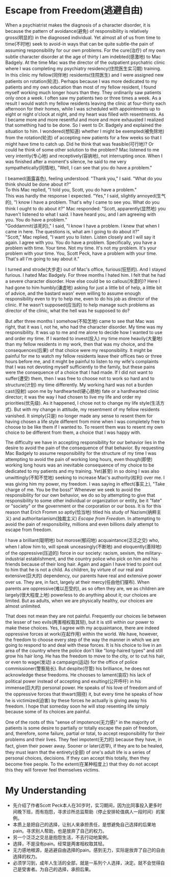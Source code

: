 # Escape from Freedom(逃避自由)
When a psychiatrist makes the diagnosis of a character disorder, it is because the pattern of avoidance(避免) of responsibility is relatively gross(明显的) in the diagnosed individual. Yet almost all of us from time to time(不时地) seek to avoid-in ways that can be quite subtle-the pain of assuming responsibility for our own problems. For the cure(治疗) of my own subtle character disorder at the age of thirty I am indebted(感激地) to Mac Badgely. At the time Mac was the director of the outpatient psychatric clinic where I was completing my psychiatry residency(住院医生实习期) training. In this clinic my fellow(同伴地) residents(住院医生) and I were assigned new patients on rotation(轮流). Perhaps because I was more dedicated to my patients and my own education than most of my fellow resident, I found myself working much longer hours than they. They ordinarily saw patients only once a week. I often saw my patients two or three times a week. As a result I would watch my fellow residents leaving the clinic at four-thirty each afternoon for their homes, while I was scheduled with appointments up to eight or night o'clock at night, and my heart was filled with resentments. As I became more and more resentful and more and more exhausted I realized that something had to be done. So I went to Dr. Badgely and explained the situation to him. I wondered(想知道) whether I might be exempted(被免除地) from the rotation(轮流) of accepting new patients for a few weeks so that I might have time to catch up. Did he think that was feasible(可行地)? Or could he think of some other solution to the problem? Mac listened to me very intently(专心地) and receptively(容纳地), not interrupting once. When I was finished after a moment's silence, he said to me very sympathetically(同情地), "Well, I can see that you do have a problem."

I beamed(面露喜色), feeling understood. "Thank you," I said. "What do you think should be done about it?"  
To this Mac replied, "I told you, Scott, you do have a problem."  
This was hardly the response I expected. "Yes," I said, slightly annoyed(生气的), "I know I have a problem. That's why I came to see you. What do you think I ought to do about it?"
Mac responded: "Scott, apparently(显然地) you haven't listened to what I said. I have heard you, and I am agreeing with you. You do have a problem."  
"Goddammit(该死的)," I said, "I know I have a problem. I knew that when I came in here. The questions is, what am I going to do about it?"  
"Scott," Mac replied, "I want you to listen. Listen closely and I will say it again. I agree with you. You do have a problem. Specifically, you have a problem with time. Your time. Not my time. It's not my problem. It's your problem with your time. You, Scott Peck, have a problem with your time. That's all I'm going to say about it."

I turned and strode(大步走) out of Mac's office, furious(狂怒的). And I stayed furious. I hated Mac Badgely. For three months I hated him. I felt that he had a severe character disorder. How else could be so callous(冷漠的)? Here I had gone to him humbly(谦虚地) asking for just a little bit of help, a little bit of advice, and the bastard wasn' even willing to assume enough responsibility even to try to help me, even to do his job as director of the clinic. If he wasn't supposed(应当的) to help manage such problems as director of the clinic, what the hell was he supposed to do?

But after three months I somehow(不知怎地) came to see that Mac was right, that it was I, not he, who had the character disorder. My time was my responsibility. It was up to me and me alone to decide how I wanted to use and order my time. If I wanted to invest(投入) my time more heavily(大量地) than my fellow residents in my work, then that was my choice, and the consequences(后果) of that choice were my responsibility. It might be painful for me to watch my fellow residents leave their offices two or three hours before me, and it might be painful to listen to my wife's complaints that I was not devoting myself sufficiently to the family, but these pains were the consequence of a choice that I had made. If I did not want to suffer(遭受) them, then I was free to choose not to work so hard and to structure(计划) my time differently. My working hard was not a burden cast(投射) upon me by hardhearted(硬心肠地) fate or a hardhearted clinic director; it was the way I had chosen to live my life and order my priorities(优先级). As it happened, I chose not to change my life style(生活方式). But with my change in attitude, my resentment of my fellow residents vanished. It simply(只是) no longer made any sense to resent them for having chosen a life style different from mine when I was completely free to choose to be like them if I wanted to. To resent them was to resent my own choice to be different from them, a choice that I was happy with.

The difficulty we have in accepting responsibility for our behavior lies in the desire to avoid the pain of the consequence of that behavior. By requesting Mac Badgely to assume responsibility for the structure of my time I was attempting to avoid the pain of working long hours, even though(即使) working long hours was an inevitable consequence of my choice to be dedicated to my patients and my training. Yet(甚至) in so doing I was also unwittingly(不知不觉地) seeking to increase Mac's authority(权利) over me. I was giving him my power, my freedom. I was saying in effect(事实上), "Take charge of me. You be the boss!" Whenever we seek to avoid the responsibility for our own behavior, we do so by attempting to give that responsibility to some other individual or organization or entity, be it "fate" or "society" or the government or the corporation or our boss. It is for this reason that Erich Fromm so aptly(恰当地) titled his study of Nazism(纳粹主义) and authoritarianism(独裁主义) *Escape from Freedom*. In attempting to avoid the pain of responsibility, millions and even billions daily attempt to escape from freedom.

I have a brilliant(聪明地) but morose(郁闷地) acquaintance(泛泛之交) who, when I allow him to, will speak unceasingly(不断地) and eloquently(善辩地) of the oppressive(压迫的) force in our society: racism, sexism, the military-industrial establishment, and the country police who pick on him and his friends because of their long hair. Again and again I have tried to point out to him that he is not a child. As children, by virture of our real and extensive(巨大的) dependency, our parents have real and extensive power over us. They are, in fact, largely at their mercy(任由他们摆布). When parents are oppressive(难以忍受的), as so often they are, we as children are largely(很大程度上地) powerless to do anything about it; our choices are limited. But as adults, when we are physically healthy, our choices are almost unlimited.

That does not mean they are not painful. Frequently our choices lie between the lesser of two evils(两害相权取其轻), but it is still within our power to make these choices. Yes, I agree with my acquaintance, there are indeed oppressive forces at work(在起作用) within the world. We have, however, the freedom to choose every step of the way the manner in which we are going to respond to and deal with these forces. It is his choice to live in an area of the country where the police don't like "long-haired types" and still grow his hair long. He has the freedom to move to the city, or to cut his hair, or even to wage(发动) a campaign(运动) for the office of police commissioner(警察局长). But despite(尽管) his brilliance, he does not acknowledge these freedoms. He chooses to lament(哀叹) his lack of political power instead of accepting and exulting(公开呼吁) in his immense(巨大的) personal power. He speaks of his love of freedom and of the oppressive forces that thwart(阻挠) it, but every time he speaks of how he is victimized(迫害) by these forces he actually is giving away his freedom. I hope that someday soon he will stop resenting life simply because some of its choices are painful.

One of the roots of this "sense of impotence(无力感)" in the majority of patients is some desire to partially or totally escape the pain of freedom, and, therefore, some failure, partial or total, to accept responsibility for their problems and their lives. They feel impotent(无力的) because they have, in fact, given their power away. Sooner or later(迟早), if they are to be healed, they must learn that the entirety(全部) of one's adult life is a series of personal choices, decisions. If they can accept this totally, then they become free people. To the extent(在某种程度上) that they do not accept this they will forever feel themselves victims.
# My Understanding
- 先介绍了作者Scott Peck本人在30岁时，实习期间，因为比同事投入更多时间晚下班，而有抱怨，寻求诊所总监帮助（停止安排轮值病人一段时间）的案例。
- 本质上是把自己的选择，让别人来承担责任，是想避免自己选择的后果地pain。寻求别人帮助，也是放弃了自己的权力。
- 另一个泛泛之交总是抱怨生活，不去行动地案例。
- 选择，不是没有pain。经常是两害相权取其轻。
- 无力感地根源，是逃避自由选择的pain。感到无力，实际是放弃了自己的自由选择的权力。
- 必须学习到，成年人生活的全部，就是一系列个人选择，决定。就不会觉得自己是受害者。为自己的选择，承担后果。
